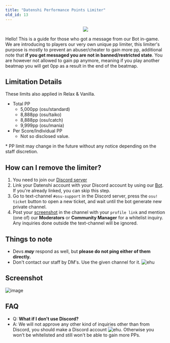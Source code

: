 ```yaml
---
title: "Datenshi Performance Points Limiter"
old_id: 13
---
```


<div style="text-align:center"><img src="https://user-images.githubusercontent.com/10250068/116959299-c8ae3580-accf-11eb-9ca3-15cd662dbca0.png" /></div>

Hello! This is a guide for those who got a message from our Bot in-game. We are introducing to players our very own unique pp limiter, this limiter's purpose is mostly to prevent an abuser/cheater to gain more pp, additional note that **if you get messaged you are not in banned/restricted state**. You are however not allowed to gain pp anymore, meaning if you play another beatmap you will get 0pp as a result in the end of the beatmap.

## Limitation Details

These limits also applied in Relax & Vanilla.

- Total PP
  - 5,000pp (osu!standard)
  - 8,888pp (osu!taiko)
  - 8,888pp (osu!catch)
  - 9,999pp (osu!mania)
- Per Score/Individual PP
  - Not so disclosed value.

\* PP limit may change in the future without any notice depending on the staff discretion.

## How can I remove the limiter?

1. You need to join our [Discord server](https://datenshi.pw/discord)
2. Link your Datenshi account with your Discord account by using our [Bot](https://osu.datenshi.pw/discordtokens). If you're already linked, you can skip this step.
3. Go to text-channel `#osu-support` in the Discord server, press the `osu! ticket` button to open a new ticket, and wait until the bot generate new private channel.
4. Post your [screenshot](https://cdn.discordapp.com/attachments/698597147553169429/816492708356423680/screenshot308.jpg) in the channel with your `profile link` and mention (one of) our **Moderators** or **Community Manager** for a whitelist inquiry. Any inquiries done outside the text-channel will be ignored.

## Things to note

- Devs **_**may**_** respond as well, but **please do not ping either of them directly.**
- Don't contact our staff by DM's. Use the given channel for it. ![ehu](https://user-images.githubusercontent.com/9847780/116959893-1ecbaa80-acc9-11eb-99ce-fd475b89e75c.png)

## Screenshot

![image](https://user-images.githubusercontent.com/10250068/121777556-5b8e9980-cbc5-11eb-9a93-9257b9093494.png)

## FAQ

- Q: **What if I don't use Discord?**
- A: We will not approve any other kind of inquiries other than from Discord, you should make a Discord account ![ehu](https://user-images.githubusercontent.com/9847780/116959893-1ecbaa80-acc9-11eb-99ce-fd475b89e75c.png). Otherwise you won't be whitelisted and still won't be able to gain more PPs.

